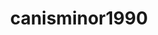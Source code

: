 ---
title: canisminor1990
github: https://github.com/canisminor1990
mode: dark
transition: 1s
score: 85.3
archetype:
- Little Bit of Everything
---